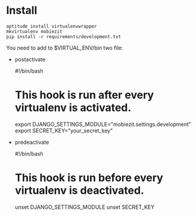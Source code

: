 Install
=======

    aptitude install virtualenvwrapper
    mkvirtualenv mobiezit
    pip install -r requirements/development.txt

You need to add to $VIRTUAL_ENV/bin two file:

- postactivate 
    
    #!/bin/bash
    # This hook is run after every virtualenv is activated.
    export DJANGO_SETTINGS_MODULE="mobiezit.settings.development"
    export SECRET_KEY="your_secret_key"

- predeactivate

    #!/bin/bash
    # This hook is run before every virtualenv is deactivated.
    unset DJANGO_SETTINGS_MODULE
    unset SECRET_KEY

